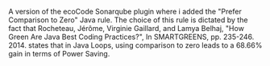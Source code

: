 A version of the ecoCode Sonarqube plugin where i added the "Prefer Comparison to Zero" Java rule.
The choice of this rule is dictated by the fact that Rocheteau, Jérôme, Virginie Gaillard, and Lamya Belhaj, "How Green Are Java
Best Coding Practices?", In SMARTGREENS, pp. 235-246. 2014. states that in Java Loops, using comparison to zero leads to a 68.66% gain
in terms of Power Saving.
